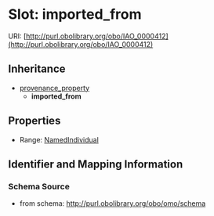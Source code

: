 # Slot: imported_from

URI: [http://purl.obolibrary.org/obo/IAO_0000412](http://purl.obolibrary.org/obo/IAO_0000412)




## Inheritance

* [provenance_property](provenance_property.md)
    * **imported_from**



## Properties

 * Range: [NamedIndividual](NamedIndividual.md)



## Identifier and Mapping Information







### Schema Source


* from schema: http://purl.obolibrary.org/obo/omo/schema



